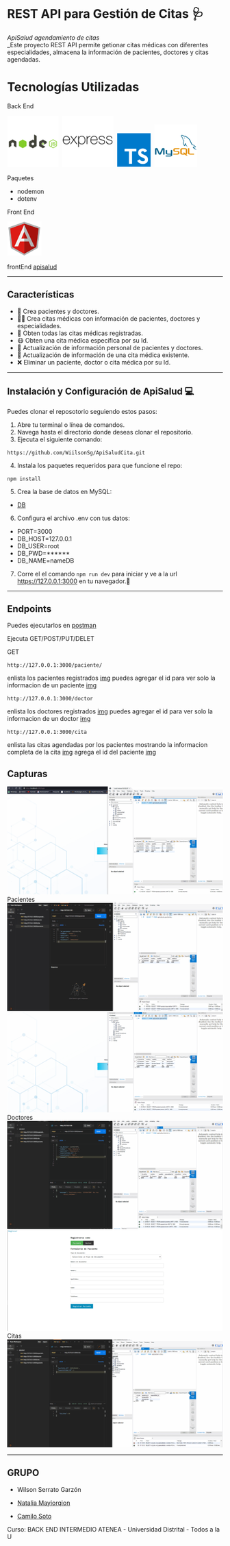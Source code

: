 # REST API para Gestión de Citas 🩺

*ApiSalud agendamiento de citas<br>*
_Este proyecto REST API permite getionar citas médicas con diferentes especialidades, almacena la información de pacientes, doctores y citas agendadas.
# Tecnologías Utilizadas 

Back End

<img src="https://github.com/devicons/devicon/blob/master/icons/nodejs/nodejs-original-wordmark.svg" width="120" height="120"/>&nbsp;
<img src="https://github.com/devicons/devicon/blob/master/icons/express/express-original-wordmark.svg" width="120" height="120">&nbsp;
<img src="https://github.com/devicons/devicon/blob/master/icons/typescript/typescript-plain.svg" width="80" height="80">&nbsp;
<img src="https://github.com/devicons/devicon/blob/master/icons/mysql/mysql-original-wordmark.svg" width="100" height="100">&nbsp;


Paquetes
- nodemon
- dotenv

Front End

<img src="https://github.com/devicons/devicon/blob/master/icons/angularjs/angularjs-original.svg" width="80" height="80">&nbsp;

frontEnd [apisalud]()


 ---
 Características
 ---
* 🚶 Crea pacientes y doctores.
* 👨‍⚕ Crea citas médicas con información de pacientes, doctores y especialidades.
* 🤕 Obten todas las citas médicas registradas.
* 😷 Obten una cita médica específica por su Id.
* 👾 Actualización de información personal de pacientes y doctores.
* 🏥 Actualización de información de una cita médica existente.
* ❌ Eliminar un paciente, doctor o cita médica por su Id.
---
Instalación y Configuración de ApiSalud 💻
---
Puedes clonar el reposotorio seguiendo estos pasos:

1. Abre tu terminal o línea de comandos.
2. Navega hasta el directorio donde deseas clonar el repositorio.
3. Ejecuta el siguiente comando:
```
https://github.com/WiilsonSg/ApiSaludCita.git
```

4. Instala los paquetes requeridos para que funcione el repo:
```
npm install 
```
5. Crea la base de datos en MySQL:
- [DB](https://github.com/WiilsonSg/ApiSaludCita/blob/main/scrip.sql)
  
6. Configura el archivo .env con tus datos:
- PORT=3000
- DB_HOST=127.0.0.1
- DB_USER=root
- DB_PWD=******
- DB_NAME=nameDB

7. Corre el el comando `npm run dev` para iniciar y ve a la url https://127.0.0.1:3000 en tu navegador.🤘

---
Endpoints 
---
Puedes ejecutarlos en [postman](https://www.postman.com/)

Ejecuta GET/POST/PUT/DELET

GET
```
http://127.0.0.1:3000/paciente/
```
enlista los pacientes registrados [img](https://github.com/WiilsonSg/ApiSaludCita/blob/main/imgGif/img/pacienteAll.png) puedes agregar el id para ver solo la informacion de un paciente [img](https://github.com/WiilsonSg/ApiSaludCita/blob/main/imgGif/img/pacienteOne.png)
```
http://127.0.0.1:3000/doctor
```
enlista los doctores registrados [img](https://github.com/WiilsonSg/ApiSaludCita/blob/main/imgGif/img/doctorAll.png) puedes agregar el id para ver solo la informacion de un doctor [img](https://github.com/WiilsonSg/ApiSaludCita/blob/main/imgGif/img/doctorOne.png)
```
http://127.0.0.1:3000/cita
```
enlista las citas agendadas por los pacientes mostrando la informacion  completa de la cita [img](https://github.com/WiilsonSg/ApiSaludCita/blob/main/imgGif/img/citaAll.png) agrega el id del paciente [img](https://github.com/WiilsonSg/ApiSaludCita/blob/main/imgGif/img/citaOne.png)
  
Capturas
---
<img src="https://github.com/WiilsonSg/ApiSaludCita/blob/main/imgGif/frontGet.gif"/>
Pacientes
<img src="https://github.com/WiilsonSg/ApiSaludCita/blob/main/imgGif/paciente.gif"/> 
<img src="https://github.com/WiilsonSg/ApiSaludCita/blob/main/imgGif/frontpostp.gif">
Doctores
<img src="https://github.com/WiilsonSg/ApiSaludCita/blob/main/imgGif/doctor.gif">
<img src="https://github.com/WiilsonSg/ApiSaludCita/blob/main/imgGif/frontcreard.gif">
Citas
<img src="https://github.com/WiilsonSg/ApiSaludCita/blob/main/imgGif/cita.gif">

---
GRUPO
---
* Wilson Serrato Garzón 

* [Natalia Mayiorqion](https://github.com/nmayorquin) 

* [Camilo Soto](https://github.com/Cks726)

Curso: BACK END INTERMEDIO ATENEA - Universidad Distrital - Todos a la U






